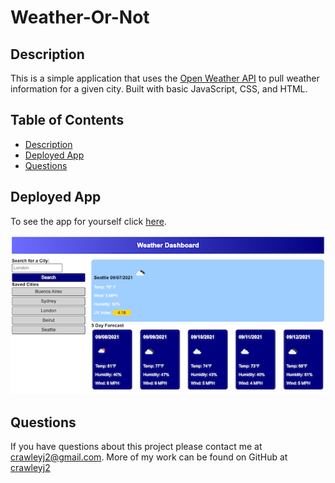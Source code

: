 # Weather-Or-Not

## Description

This is a simple application that uses the [Open Weather API](https://openweathermap.org/api/one-call-api) to pull weather information for a given city. Built with basic JavaScript, CSS, and HTML.

## Table of Contents

  * [Description](#description)
  * [Deployed App](#deployed-app)
  * [Questions](#questions)

## Deployed App

To see the app for yourself click [here](https://crawleyj2.github.io/weather-or-not/).


![SampleShot](./assets/images/AppShot.png)

## Questions

  If you have questions about this project please contact me at [crawleyj2@gmail.com](mailto:crawleyj2@gmail.com).
  More of my work can be found on GitHub at [crawleyj2](https://github.com/crawleyj2)